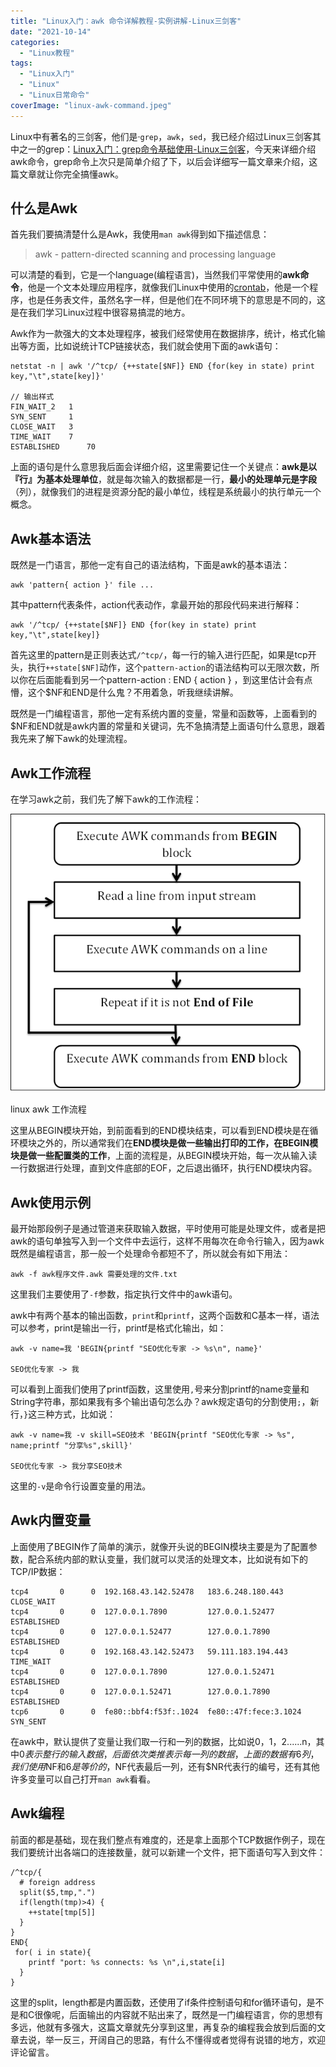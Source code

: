 ```yaml
---
title: "Linux入门：awk 命令详解教程-实例讲解-Linux三剑客"
date: "2021-10-14"
categories: 
  - "Linux教程"
tags: 
  - "Linux入门"
  - "Linux"
  - "Linux日常命令"
coverImage: "linux-awk-command.jpeg"
---
```


Linux中有著名的三剑客，他们是·`grep`，`awk`，`sed`，我已经介绍过Linux三剑客其中之一的grep：[Linux入门：grep命令基础使用-Linux三剑客](https://www.helloyu.top/linux-grep-command.html)，今天来详细介绍awk命令，grep命令上次只是简单介绍了下，以后会详细写一篇文章来介绍，这篇文章就让你完全搞懂awk。

## 什么是Awk

首先我们要搞清楚什么是Awk，我使用`man awk`得到如下描述信息：

> awk - pattern-directed scanning and processing language

可以清楚的看到，它是一个language(编程语言)，当然我们平常使用的**awk命令**，他是一个文本处理应用程序，就像我们Linux中使用的[crontab](https://www.helloyu.top/linux-cron-jobs.html)，他是一个程序，也是任务表文件，虽然名字一样，但是他们在不同环境下的意思是不同的，这是在我们学习Linux过程中很容易搞混的地方。

Awk作为一款强大的文本处理程序，被我们经常使用在数据排序，统计，格式化输出等方面，比如说统计TCP链接状态，我们就会使用下面的awk语句：

```
netstat -n | awk '/^tcp/ {++state[$NF]} END {for(key in state) print key,"\t",state[key]}'

// 输出样式
FIN_WAIT_2 	 1
SYN_SENT 	 1
CLOSE_WAIT 	 3
TIME_WAIT 	 7
ESTABLISHED 	 70
```

上面的语句是什么意思我后面会详细介绍，这里需要记住一个关键点：**awk是以『行』为基本处理单位**，就是每次输入的数据都是一行，**最小的处理单元是字段**（列），就像我们的进程是资源分配的最小单位，线程是系统最小的执行单元一个概念。

## Awk基本语法

既然是一门语言，那他一定有自己的语法结构，下面是awk的基本语法：

```
awk 'pattern{ action }' file ...
```

其中pattern代表条件，action代表动作，拿最开始的那段代码来进行解释：

```
awk '/^tcp/ {++state[$NF]} END {for(key in state) print key,"\t",state[key]}
```

首先这里的pattern是正则表达式`/^tcp/`，每一行的输入进行匹配，如果是tcp开头，执行`++state[$NF]`动作，这个`pattern-action`的语法结构可以无限次数，所以你在后面能看到另一个pattern-action : END { action } ，到这里估计会有点懵，这个$NF和END是什么鬼？不用着急，听我继续讲解。

既然是一门编程语言，那他一定有系统内置的变量，常量和函数等，上面看到的$NF和END就是awk内置的常量和关键词，先不急搞清楚上面语句什么意思，跟着我先来了解下awk的处理流程。

## Awk工作流程

在学习awk之前，我们先了解下awk的工作流程：

![linux-awk-workflow](images/linux-awk-workflow.png)

linux awk 工作流程

这里从BEGIN模块开始，到前面看到的END模块结束，可以看到END模块是在循环模块之外的，所以通常我们在**END模块是做一些输出打印的工作，在BEGIN模块是做一些配置类的工作**，上面的流程是，从BEGIN模块开始，每一次从输入读一行数据进行处理，直到文件底部的EOF，之后退出循环，执行END模块内容。

## Awk使用示例

最开始那段例子是通过管道来获取输入数据，平时使用可能是处理文件，或者是把awk的语句单独写入到一个文件中去运行，这样不用每次在命令行输入，因为awk既然是编程语言，那一般一个处理命令都短不了，所以就会有如下用法：

```
awk -f awk程序文件.awk 需要处理的文件.txt
```

这里我们主要使用了`-f`参数，指定执行文件中的awk语句。

awk中有两个基本的输出函数，`print`和`printf`，这两个函数和C基本一样，语法可以参考，print是输出一行，printf是格式化输出，如：

```
awk -v name=我 'BEGIN{printf "SEO优化专家 -> %s\n", name}'

SEO优化专家 -> 我
```

可以看到上面我们使用了printf函数，这里使用`,`号来分割printf的name变量和String字符串，那如果我有多个输出语句怎么办？awk规定语句的分割使用`;`，新行，`}`这三种方式，比如说：

```
awk -v name=我 -v skill=SEO技术 'BEGIN{printf "SEO优化专家 -> %s", name;printf "分享%s",skill}'

SEO优化专家 -> 我分享SEO技术
```

这里的`-v`是命令行设置变量的用法。

## Awk内置变量

上面使用了BEGIN作了简单的演示，就像开头说的BEGIN模块主要是为了配置参数，配合系统内部的默认变量，我们就可以灵活的处理文本，比如说有如下的TCP/IP数据：

```
tcp4       0      0  192.168.43.142.52478   183.6.248.180.443      CLOSE_WAIT
tcp4       0      0  127.0.0.1.7890         127.0.0.1.52477        ESTABLISHED
tcp4       0      0  127.0.0.1.52477        127.0.0.1.7890         ESTABLISHED
tcp4       0      0  192.168.43.142.52473   59.111.183.194.443     TIME_WAIT
tcp4       0      0  127.0.0.1.7890         127.0.0.1.52471        ESTABLISHED
tcp4       0      0  127.0.0.1.52471        127.0.0.1.7890         ESTABLISHED
tcp6       0      0  fe80::bbf4:f53f:.1024  fe80::47f:fece:3.1024  SYN_SENT
```

在awk中，默认提供了变量让我们取一行和一列的数据，比如说$0，$1，$2......$n，其中$0表示整行的输入数据，后面依次类推表示每一列的数据，上面的数据有6列，我们使用$NF和$6是等价的，$NF代表最后一列，还有$NR代表行的编号，还有其他许多变量可以自己打开`man awk`看看。

## Awk编程

前面的都是基础，现在我们整点有难度的，还是拿上面那个TCP数据作例子，现在我们要统计出各端口的连接数量，就可以新建一个文件，把下面语句写入到文件：

```
/^tcp/{
  # foreign address
  split($5,tmp,".")
  if(length(tmp)>4) {
    ++state[tmp[5]]
  }
}
END{
 for( i in state){
    printf "port: %s connects: %s \n",i,state[i]
  }
}
```

这里的split，length都是内置函数，还使用了if条件控制语句和for循环语句，是不是和C很像呢，后面输出的内容就不贴出来了，既然是一门编程语言，你的思想有多远，他就有多强大，这篇文章就先分享到这里，再复杂的编程我会放到后面的文章去说，举一反三，开阔自己的思路，有什么不懂得或者觉得有说错的地方，欢迎评论留言。
